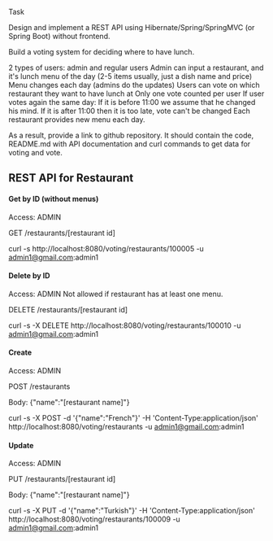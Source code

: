 Task

Design and implement a REST API using Hibernate/Spring/SpringMVC (or Spring Boot) without frontend.

Build a voting system for deciding where to have lunch.

2 types of users: admin and regular users
Admin can input a restaurant, and it's lunch menu of the day (2-5 items usually, just a dish name and price)
Menu changes each day (admins do the updates)
Users can vote on which restaurant they want to have lunch at
Only one vote counted per user
If user votes again the same day:
If it is before 11:00 we assume that he changed his mind.
If it is after 11:00 then it is too late, vote can't be changed
Each restaurant provides new menu each day.

As a result, provide a link to github repository. It should contain the code, README.md with API documentation and curl commands to get data for voting and vote.

<h2>REST API for Restaurant</h2>

<h4>Get by ID (without menus)</h4>
Access: ADMIN

GET /restaurants/[restaurant id]

curl -s http://localhost:8080/voting/restaurants/100005 -u admin1@gmail.com:admin1

<h4>Delete by ID</h4>
Access: ADMIN
Not allowed if restaurant has at least one menu.

DELETE /restaurants/[restaurant id]

curl -s -X DELETE http://localhost:8080/voting/restaurants/100010 -u admin1@gmail.com:admin1

<h4>Create</h4>
Access: ADMIN

POST /restaurants

Body: {"name":"[restaurant name]"}

curl -s -X POST -d '{"name":"French"}' -H 'Content-Type:application/json' http://localhost:8080/voting/restaurants -u admin1@gmail.com:admin1

<h4>Update</h4>
Access: ADMIN

PUT /restaurants/[restaurant id]

Body: {"name":"[restaurant name]"}

curl -s -X PUT -d '{"name":"Turkish"}' -H 'Content-Type:application/json' http://localhost:8080/voting/restaurants/100009 -u admin1@gmail.com:admin1